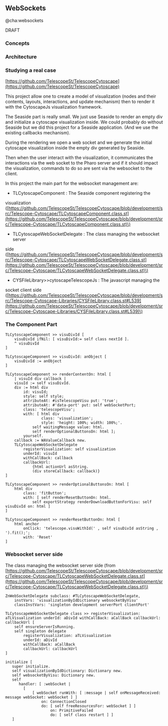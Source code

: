 ## WebSockets@cha:websocketsDRAFT### Concepts### Architecture### Studying a real case[https://github.com/TelescopeSt/TelescopeCytoscape](https://github.com/TelescopeSt/TelescopeCytoscape)This project allow one to create a model of visualization \(nodes and theircontents, layouts, interactions, and update mechanism\) then to render itwith the CytoscapeJs visualization framework.The Seaside part is really small. We just use Seaside to render an emptydiv and initialize a cytoscape visualization inside. We could probablydo without Seaside but we did this project for a Seaside application.\(And we use the existing callbacks mechanism\).During the rendering we open a web socket and we generate the initialcytoscape visualization inside the empty div generated by Seaside.Then when the user interact with the visualization, it communicates theinteractions via the web socket to the Pharo server and if it shouldimpact the visualization, commands to do so are sent via the websocketto the client.In this project the main part for the websocket management are:- TLCytoscapeComponent : The Seaside component registering thevisualization\([https://github.com/TelescopeSt/TelescopeCytoscape/blob/development/src/Telescope-Cytoscape/TLCytoscapeComponent.class.st](https://github.com/TelescopeSt/TelescopeCytoscape/blob/development/src/Telescope-Cytoscape/TLCytoscapeComponent.class.st)\)- TLCytoscapeWebSocketDelegate : The class managing the websocket serverside\([https://github.com/TelescopeSt/TelescopeCytoscape/blob/development/src/Telescope-Cytoscape/TLCytoscapeWebSocketDelegate.class.st](https://github.com/TelescopeSt/TelescopeCytoscape/blob/development/src/Telescope-Cytoscape/TLCytoscapeWebSocketDelegate.class.st)\)- CYSFileLibrary>>cytoscapeTelescopeJs : The javascript managing thesocket client side\([https://github.com/TelescopeSt/TelescopeCytoscape/blob/development/src/Telescope-Cytoscape-Libraries/CYSFileLibrary.class.st#L539](https://github.com/TelescopeSt/TelescopeCytoscape/blob/development/src/Telescope-Cytoscape-Libraries/CYSFileLibrary.class.st#L539)\)### The Component Part```TLCytoscapeComponent >> visuDivId [
	visuDivId ifNil: [ visuDivId:= self class nextId ].
	^ visuDivId
]``````TLCytoscapeComponent >> visuDivId: anObject [
	visuDivId := anObject
]``````TLCytoscapeComponent >> renderContentOn: html [
	| visuId div callback |
	visuId := self visuDivId.
	div := html div
		id: visuId;
		style: self style;
		attributeAt: #isTelescopeVisu put: 'true';
		attributeAt: #'data-port' put: self webSocketPort;
		class: 'telescopeVisu';
		with: [ html div
				class: 'visualization';
				style: 'height: 100%; width: 100%;'.
			self waitingMessage value: html.
			self renderOptionalButtonsOn: html ];
		yourself.
	callback := WAValueCallback new.
	TLCytoscapeWebSocketDelegate
		registerVisualization: self visualization
		underId: visuId
		withCallBack: callback
		callbackUrl:
			{html actionUrl asString.
			(div storeCallback: callback)}
]``````TLCytoscapeComponent >> renderOptionalButtonsOn: html [
	html div
		class: 'fitButton';
		with: [ self renderResetButtonOn: html.
			self exportStrategy renderDownloadButtonForVisu: self visuDivId on: html ]
]``````TLCytoscapeComponent >> renderResetButtonOn: html [
	html anchor
		onClick: 'telescope.visuWithId(' , self visuDivId asString , ').fit();';
		with: 'Reset'
]```### Websocket server sideThe class managing the websocket serverside \(from [https://github.com/TelescopeSt/TelescopeCytoscape/blob/development/src/Telescope-Cytoscape/TLCytoscapeWebSocketDelegate.class.st](https://github.com/TelescopeSt/TelescopeCytoscape/blob/development/src/Telescope-Cytoscape/TLCytoscapeWebSocketDelegate.class.st)\)```ZnWebSocketDelegate subclass: #TLCytoscapeWebSocketDelegate,
	instVars: 'visualizationByIdDictionary websocketByVisu'
	classInstVars: 'singleton development serverPort clientPort'``````TLCytoscapeWebSocketDelegate class >> registerVisualization: aTLVisualization underId: aDivId withCallBack: aCallBack callbackUrl: callbackUrl [
	self ensureServerIsRunning.
	self singleton delegate
		registerVisualization: aTLVisualization
		underId: aDivId
		withCallBack: aCallBack
		callbackUrl: callbackUrl
]``````initialize [
   super initialize.
   self visualizationByIdDictionary: Dictionary new.
   self websocketByVisu: Dictionary new.
   self
      handler: [ :webSocket | 
   		[ 
   			[ webSocket runWith: [ :message | self onMessageReceived: message webSocket: webSocket ] ]
   				on: ConnectionClosed
   				do: [ self freeResourcesFor: webSocket ] ]
   					on: PrimitiveFailed
   					do: [ self class restart ] ]
   ]```